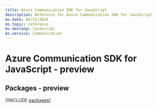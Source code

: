 ```yaml
---
title: Azure Communication SDK for JavaScript
description: Reference for Azure Communication SDK for JavaScript
ms.date: 04/22/2024
ms.topic: reference
ms.devlang: javascript
ms.service: communication
---
```

# Azure Communication SDK for JavaScript - preview
## Packages - preview
[!INCLUDE [packages](communication-index.md)]